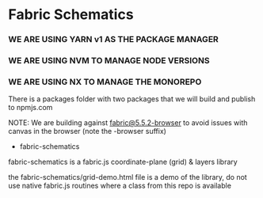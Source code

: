 # Fabric Schematics

### WE ARE USING YARN v1 AS THE PACKAGE MANAGER

### WE ARE USING NVM TO MANAGE NODE VERSIONS

### WE ARE USING NX TO MANAGE THE MONOREPO

There is a packages folder with two packages that we will build and publish to npmjs.com

NOTE: We are building against fabric@5.5.2-browser to avoid issues with canvas in the browser (note the -browser suffix)

- fabric-schematics

fabric-schematics is a fabric.js coordinate-plane (grid) & layers library

the fabric-schematics/grid-demo.html file is a demo of the library, do not use native fabric.js routines where a class from this repo is available
